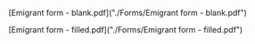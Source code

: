 [Emigrant form - blank.pdf]("./Forms/Emigrant form - blank.pdf")

[Emigrant form - filled.pdf]("./Forms/Emigrant form - filled.pdf")
